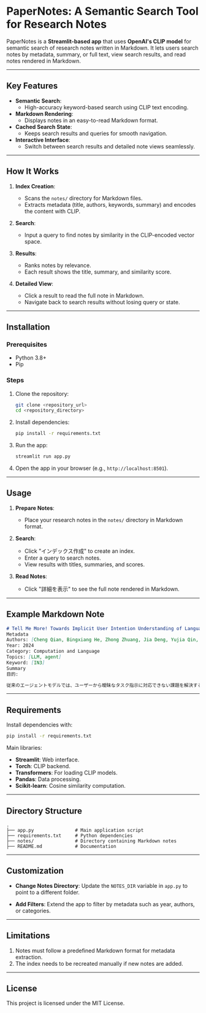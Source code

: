 # PaperNotes: A Semantic Search Tool for Research Notes

PaperNotes is a **Streamlit-based app** that uses **OpenAI's CLIP model** for semantic search of research notes written in Markdown. It lets users search notes by metadata, summary, or full text, view search results, and read notes rendered in Markdown.

---

## Key Features

- **Semantic Search**: 
  - High-accuracy keyword-based search using CLIP text encoding.
- **Markdown Rendering**:
  - Displays notes in an easy-to-read Markdown format.
- **Cached Search State**:
  - Keeps search results and queries for smooth navigation.
- **Interactive Interface**:
  - Switch between search results and detailed note views seamlessly.

---

## How It Works

1. **Index Creation**:
   - Scans the `notes/` directory for Markdown files.
   - Extracts metadata (title, authors, keywords, summary) and encodes the content with CLIP.

2. **Search**:
   - Input a query to find notes by similarity in the CLIP-encoded vector space.

3. **Results**:
   - Ranks notes by relevance.
   - Each result shows the title, summary, and similarity score.

4. **Detailed View**:
   - Click a result to read the full note in Markdown.
   - Navigate back to search results without losing query or state.

---

## Installation

### Prerequisites

- Python 3.8+
- Pip

### Steps

1. Clone the repository:

   ```bash
   git clone <repository_url>
   cd <repository_directory>
   ```

2. Install dependencies:

   ```bash
   pip install -r requirements.txt
   ```

3. Run the app:

   ```bash
   streamlit run app.py
   ```

4. Open the app in your browser (e.g., `http://localhost:8501`).

---

## Usage

1. **Prepare Notes**:
   - Place your research notes in the `notes/` directory in Markdown format.

2. **Search**:
   - Click "インデックス作成" to create an index.
   - Enter a query to search notes.
   - View results with titles, summaries, and scores.

3. **Read Notes**:
   - Click "詳細を表示" to see the full note rendered in Markdown.

---

## Example Markdown Note

```markdown
# Tell Me More! Towards Implicit User Intention Understanding of Language Model Driven Agents
Metadata
Authors: [Cheng Qian, Bingxiang He, Zhong Zhuang, Jia Deng, Yujia Qin, Xin Cong, Zhong Zhang, Jie Zhou, Yankai Lin, Zhiyuan Liu, Maosong Sun]
Year: 2024
Category: Computation and Language
Topics: [LLM, agent]
Keyword: [IN3]
Summary
目的:

従来のエージェントモデルでは、ユーザーから曖昧なタスク指示に対応できない課題を解決するため、IN3データセットを構築し、Mistral-Interactモデルを開発しました。
```

---

## Requirements

Install dependencies with:

```bash
pip install -r requirements.txt
```

Main libraries:

- **Streamlit**: Web interface.
- **Torch**: CLIP backend.
- **Transformers**: For loading CLIP models.
- **Pandas**: Data processing.
- **Scikit-learn**: Cosine similarity computation.

---

## Directory Structure

```plaintext
.
├── app.py               # Main application script
├── requirements.txt     # Python dependencies
├── notes/               # Directory containing Markdown notes
├── README.md            # Documentation
```

---

## Customization

- **Change Notes Directory**:
  Update the `NOTES_DIR` variable in `app.py` to point to a different folder.

- **Add Filters**:
  Extend the app to filter by metadata such as year, authors, or categories.

---

## Limitations

1. Notes must follow a predefined Markdown format for metadata extraction.
2. The index needs to be recreated manually if new notes are added.

---

## License

This project is licensed under the MIT License.
